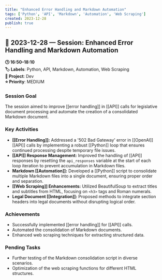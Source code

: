 ```yaml
---
title: "Enhanced Error Handling and Markdown Automation"
tags: ['Python', 'API', 'Markdown', 'Automation', 'Web Scraping']
created: 2023-12-28
publish: true
---
```


## 📅 2023-12-28 — Session: Enhanced Error Handling and Markdown Automation

**🕒 16:50–18:10**  
**🏷️ Labels**: Python, API, Markdown, Automation, Web Scraping  
**📂 Project**: Dev  
**⭐ Priority**: MEDIUM  


### Session Goal
The session aimed to improve [[error handling]] in [[API]] calls for legislative document processing and automate the creation of a consolidated Markdown document.

### Key Activities
- **[[Error Handling]]:** Addressed a '502 Bad Gateway' error in [[OpenAI]] [[API]] calls by implementing a robust [[Python]] loop that ensures continued processing despite temporary file issues.
- **[[API]] Response Management:** Improved the handling of [[API]] responses by resetting the `api_responses` variable at the start of each loop iteration to prevent accumulation in Markdown files.
- **Markdown [[Automation]]:** Developed a [[Python]] script to consolidate multiple Markdown files into a single document, ensuring proper order and separation.
- **[[Web Scraping]] Enhancements:** Utilized BeautifulSoup to extract titles and subtitles from HTML, focusing on `<h3>` tags and Roman numerals.
- **Legal Document [[Integration]]:** Proposed methods to integrate section headers into legal documents without disrupting logical order.

### Achievements
- Successfully implemented [[error handling]] for [[API]] calls.
- Automated the consolidation of Markdown documents.
- Enhanced web scraping techniques for extracting structured data.

### Pending Tasks
- Further testing of the Markdown consolidation script in diverse scenarios.
- Optimization of the web scraping functions for different HTML structures.
